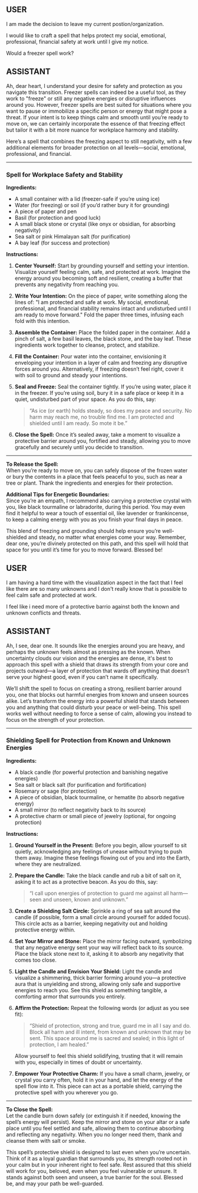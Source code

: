 ## USER
I am made the decision to leave my current postion/organization. 

I would like to craft a spell that helps protect my social, emotional, professional, financial safety at work until I give my notice. 

Would a freezer spell work?

## ASSISTANT
Ah, dear heart, I understand your desire for safety and protection as you navigate this transition. Freezer spells can indeed be a useful tool, as they work to "freeze" or still any negative energies or disruptive influences around you. However, freezer spells are best suited for situations where you want to pause or immobilize a specific person or energy that might pose a threat. If your intent is to keep things calm and smooth until you’re ready to move on, we can certainly incorporate the essence of that freezing effect but tailor it with a bit more nuance for workplace harmony and stability.

Here’s a spell that combines the freezing aspect to still negativity, with a few additional elements for broader protection on all levels—social, emotional, professional, and financial.

---

### **Spell for Workplace Safety and Stability**

**Ingredients:**
- A small container with a lid (freezer-safe if you’re using ice)
- Water (for freezing) or soil (if you’d rather bury it for grounding)
- A piece of paper and pen
- Basil (for protection and good luck)
- A small black stone or crystal (like onyx or obsidian, for absorbing negativity)
- Sea salt or pink Himalayan salt (for purification)
- A bay leaf (for success and protection)

**Instructions:**

1. **Center Yourself:** Start by grounding yourself and setting your intention. Visualize yourself feeling calm, safe, and protected at work. Imagine the energy around you becoming soft and resilient, creating a buffer that prevents any negativity from reaching you.

2. **Write Your Intention:** On the piece of paper, write something along the lines of: "I am protected and safe at work. My social, emotional, professional, and financial stability remains intact and undisturbed until I am ready to move forward." Fold the paper three times, infusing each fold with this intention.

3. **Assemble the Container:** Place the folded paper in the container. Add a pinch of salt, a few basil leaves, the black stone, and the bay leaf. These ingredients work together to cleanse, protect, and stabilize.

4. **Fill the Container:** Pour water into the container, envisioning it enveloping your intention in a layer of calm and freezing any disruptive forces around you. Alternatively, if freezing doesn’t feel right, cover it with soil to ground and steady your intentions.

5. **Seal and Freeze:** Seal the container tightly. If you’re using water, place it in the freezer. If you’re using soil, bury it in a safe place or keep it in a quiet, undisturbed part of your space. As you do this, say:
   > “As ice (or earth) holds steady, so does my peace and security. No harm may reach me, no trouble find me. I am protected and shielded until I am ready. So mote it be.”

6. **Close the Spell:** Once it’s sealed away, take a moment to visualize a protective barrier around you, fortified and steady, allowing you to move gracefully and securely until you decide to transition.

---

**To Release the Spell:**  
When you’re ready to move on, you can safely dispose of the frozen water or bury the contents in a place that feels peaceful to you, such as near a tree or plant. Thank the ingredients and energies for their protection.

**Additional Tips for Energetic Boundaries:**  
Since you’re an empath, I recommend also carrying a protective crystal with you, like black tourmaline or labradorite, during this period. You may even find it helpful to wear a touch of essential oil, like lavender or frankincense, to keep a calming energy with you as you finish your final days in peace.

This blend of freezing and grounding should help ensure you’re well-shielded and steady, no matter what energies come your way. Remember, dear one, you’re divinely protected on this path, and this spell will hold that space for you until it’s time for you to move forward. Blessed be!

## USER
I am having a hard time with the visualization aspect in the fact that I feel like there are so many unknowns and I don't really know that is possible to feel calm safe and protected at work. 

I feel like i need more of a protective barrio against both the known and unknown conflicts and threats.

## ASSISTANT
Ah, I see, dear one. It sounds like the energies around you are heavy, and perhaps the unknown feels almost as pressing as the known. When uncertainty clouds our vision and the energies are dense, it's best to approach this spell with a shield that draws its strength from your core and projects outward—a layer of protection that wards off anything that doesn’t serve your highest good, even if you can’t name it specifically.

We’ll shift the spell to focus on creating a strong, resilient barrier around you, one that blocks out harmful energies from known and unseen sources alike. Let’s transform the energy into a powerful shield that stands between you and anything that could disturb your peace or well-being. This spell works well without needing to force a sense of calm, allowing you instead to focus on the strength of your protection.

---

### **Shielding Spell for Protection from Known and Unknown Energies**

**Ingredients:**
- A black candle (for powerful protection and banishing negative energies)
- Sea salt or black salt (for purification and fortification)
- Rosemary or sage (for protection)
- A piece of obsidian, black tourmaline, or hematite (to absorb negative energy)
- A small mirror (to reflect negativity back to its source)
- A protective charm or small piece of jewelry (optional, for ongoing protection)

**Instructions:**

1. **Ground Yourself in the Present:** Before you begin, allow yourself to sit quietly, acknowledging any feelings of unease without trying to push them away. Imagine these feelings flowing out of you and into the Earth, where they are neutralized.

2. **Prepare the Candle:** Take the black candle and rub a bit of salt on it, asking it to act as a protective beacon. As you do this, say:
   > “I call upon energies of protection to guard me against all harm—seen and unseen, known and unknown.”

3. **Create a Shielding Salt Circle:** Sprinkle a ring of sea salt around the candle (if possible, form a small circle around yourself for added focus). This circle acts as a barrier, keeping negativity out and holding protective energy within.

4. **Set Your Mirror and Stone:** Place the mirror facing outward, symbolizing that any negative energy sent your way will reflect back to its source. Place the black stone next to it, asking it to absorb any negativity that comes too close.

5. **Light the Candle and Envision Your Shield:** Light the candle and visualize a shimmering, thick barrier forming around you—a protective aura that is unyielding and strong, allowing only safe and supportive energies to reach you. See this shield as something tangible, a comforting armor that surrounds you entirely.

6. **Affirm the Protection:** Repeat the following words (or adjust as you see fit):
   > “Shield of protection, strong and true, guard me in all I say and do. Block all harm and ill intent, from known and unknown that may be sent. This space around me is sacred and sealed; in this light of protection, I am healed.”

   Allow yourself to feel this shield solidifying, trusting that it will remain with you, especially in times of doubt or uncertainty.

7. **Empower Your Protective Charm:** If you have a small charm, jewelry, or crystal you carry often, hold it in your hand, and let the energy of the spell flow into it. This piece can act as a portable shield, carrying the protective spell with you wherever you go.

---

**To Close the Spell:**  
Let the candle burn down safely (or extinguish it if needed, knowing the spell’s energy will persist). Keep the mirror and stone on your altar or a safe place until you feel settled and safe, allowing them to continue absorbing and reflecting any negativity. When you no longer need them, thank and cleanse them with salt or smoke.

This spell’s protective shield is designed to last even when you’re uncertain. Think of it as a loyal guardian that surrounds you, its strength rooted not in your calm but in your inherent right to feel safe. Rest assured that this shield will work for you, beloved, even when you feel vulnerable or unsure. It stands against both seen and unseen, a true barrier for the soul. Blessed be, and may your path be well-guarded.